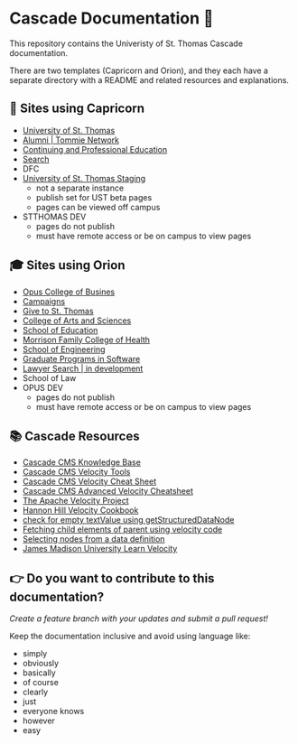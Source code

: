# Cascade Documentation :apple:

This repository contains the Univeristy of St. Thomas Cascade documentation.

There are two templates (Capricorn and Orion), and they each have a separate directory with a README and related resources and explanations.

## :school_satchel: Sites using Capricorn

-   [University of St. Thomas](https://www.stthomas.edu/)
-   [Alumni | Tommie Network](https://alumni.stthomas.edu/)
-   [Continuing and Professional Education](https://cape.stthomas.edu/)
-   [Search](https://search.stthomas.edu/search/)
-   DFC
-   [University of St. Thomas Staging](https://staging.aws.stthomas.edu/)
    -   not a separate instance
    -   publish set for UST beta pages
    -   pages can be viewed off campus
-   STTHOMAS DEV
    -   pages do not publish
    -   must have remote access or be on campus to view pages

## :mortar_board: Sites using Orion

-   [Opus College of Busines](https://business.stthomas.edu/)
-   [Campaigns](https://campaigns.stthomas.edu/)
-   [Give to St. Thomas](https://give.stthomas.edu/)
-   [College of Arts and Sciences](https://cas.stthomas.edu/)
-   [School of Education](https://education.stthomas.edu/)
-   [Morrison Family College of Health](https://health.stthomas.edu/)
-   [School of Engineering](https://engineering.stthomas.edu/)
-   [Graduate Programs in Software](https://software.stthomas.edu/)
-   [Lawyer Search | in development](https://lawnet-cascade-dev.aws.stthomas.edu/lawyer-search/)
-   School of Law
-   OPUS DEV
    -   pages do not publish
    -   must have remote access or be on campus to view pages

## :books: Cascade Resources

-   [Cascade CMS Knowledge Base](https://www.hannonhill.com/cascadecms/latest/faqs/development/index.html)
-   [Cascade CMS Velocity Tools](https://www.hannonhill.com/cascadecms/latest/developing-in-cascade/script-formats/velocity-tools.html)
-   [Cascade CMS Velocity Cheat Sheet](https://www.hannonhill.com/cascadecms/latest/_docs/velocity-cheatsheet.pdf)
-   [Cascade CMS Advanced Velocity Cheatsheet](https://www.hannonhill.com/cascadecms/latest/_docs/advanced-velocity-cheatsheet.pdf)
-   [The Apache Velocity Project](http://velocity.apache.org/engine/1.7/user-guide.html)
-   [Hannon Hill Velocity Cookbook](https://github.com/hannonhill/Velocity-Cookbook)
-   [check for empty textValue using getStructuredDataNode](http://help-archives.hannonhill.com/discussions/velocity-formats/14099-check-for-empty-textvalue-using-getstructureddatanode)
-   [Fetching child elements of parent using velocity code](https://stackoverflow.com/questions/24827801/fetching-child-elements-of-parent-using-velocity-code)
-   [Selecting nodes from a data definition](http://help-archives.hannonhill.com/discussions/velocity-formats/14334-selecting-nodes-from-a-data-definition)
-   [James Madison University Learn Velocity](https://www.jmu.edu/cascade/LearnVelocity/index.shtml)

## :point_right: Do you want to contribute to this documentation?

_Create a feature branch with your updates and submit a pull request!_

Keep the documentation inclusive and avoid using language like:

-   simply
-   obviously
-   basically
-   of course
-   clearly
-   just
-   everyone knows
-   however
-   easy
